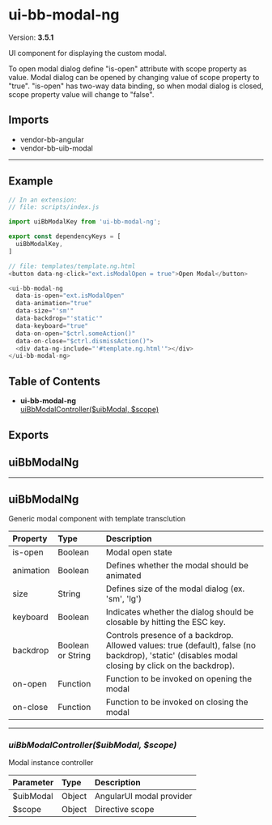 # ui-bb-modal-ng


Version: **3.5.1**

UI component for displaying the custom modal.

To open modal dialog define "is-open" attribute with scope property
as value. Modal dialog can be opened by changing value of scope property to "true".
"is-open" has two-way data binding, so when modal dialog is closed, scope property
value will change to "false".

## Imports

* vendor-bb-angular
* vendor-bb-uib-modal

---

## Example

```javascript
// In an extension:
// file: scripts/index.js

import uiBbModalKey from 'ui-bb-modal-ng';

export const dependencyKeys = [
  uiBbModalKey,
]

// file: templates/template.ng.html
<button data-ng-click="ext.isModalOpen = true">Open Modal</button>

<ui-bb-modal-ng
  data-is-open="ext.isModalOpen"
  data-animation="true"
  data-size="'sm'"
  data-backdrop="'static'"
  data-keyboard="true"
  data-on-open="$ctrl.someAction()"
  data-on-close="$ctrl.dismissAction()">
  <div data-ng-include="'#template.ng.html'"></div>
</ui-bb-modal-ng>
```

## Table of Contents
- **ui-bb-modal-ng**<br/>    <a href="#ui-bb-modal-nguiBbModalController">uiBbModalController($uibModal, $scope)</a><br/>

## Exports


## uiBbModalNg


---

## uiBbModalNg

Generic modal component with template transclution

| Property | Type | Description |
| :-- | :-- | :-- |
| is-open | Boolean | Modal open state |
| animation | Boolean | Defines whether the modal should be animated |
| size | String | Defines size of the modal dialog (ex. 'sm', 'lg') |
| keyboard | Boolean | Indicates whether the dialog should be closable by hitting the ESC key. |
| backdrop | Boolean or String | Controls presence of a backdrop. Allowed values: true (default), false (no backdrop), 'static' (disables modal closing by click on the backdrop). |
| on-open | Function | Function to be invoked on opening the modal |
| on-close | Function | Function to be invoked on closing the modal |

---

### <a name="ui-bb-modal-nguiBbModalController"></a>*uiBbModalController($uibModal, $scope)*

Modal instance controller

| Parameter | Type | Description |
| :-- | :-- | :-- |
| $uibModal | Object | AngularUI modal provider |
| $scope | Object | Directive scope |
